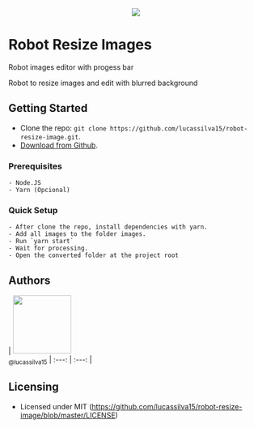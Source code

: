 <p align="center">
  <img src="https://github.com/lucassilva15/robot-resize-image/blob/master/.github/screen.gif"/>
</p>

# Robot Resize Images
Robot images editor with progess bar

Robot to resize images and edit with blurred background

## Getting Started

- Clone the repo: `git clone https://github.com/lucassilva15/robot-resize-image.git`.
- [Download from Github](https://github.com/lucassilva15/robot-resize-image/archive/master.zip).

### Prerequisites

```
- Node.JS
- Yarn (Opcional)
```

### Quick Setup
```
- After clone the repo, install dependencies with yarn.
- Add all images to the folder images.
- Run `yarn start`
- Wait for processing.
- Open the converted folder at the project root
```

## Authors

| [<img src="https://avatars3.githubusercontent.com/u/49292608?s=400&u=bfea57146c2451ddcc364b664a4f1c041fbe62d7&v=4" width=115><br><sub>@lucassilva15</sub>](https://github.com/lucassilva15)
| :---: | :---: |


## Licensing

- Licensed under MIT (https://github.com/lucassilva15/robot-resize-image/blob/master/LICENSE)
